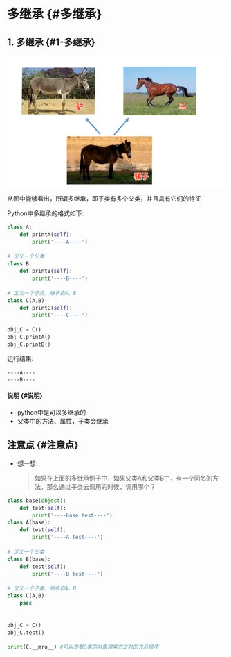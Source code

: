 # 多继承 {#多继承}

## 1. 多继承 {#1-多继承}

![](/assets/moremorejichengde.png)

从图中能够看出，所谓多继承，即子类有多个父类，并且具有它们的特征

Python中多继承的格式如下:

```py
class A:
    def printA(self):
        print('----A----')

# 定义一个父类
class B:
    def printB(self):
        print('----B----')

# 定义一个子类，继承自A、B
class C(A,B):
    def printC(self):
        print('----C----')

obj_C = C()
obj_C.printA()
obj_C.printB()
```

运行结果:

```
----A----
----B----
```

#### 说明 {#说明}

* python中是可以多继承的
* 父类中的方法、属性，子类会继承

## 注意点 {#注意点}

* 想一想:
  > 如果在上面的多继承例子中，如果父类A和父类B中，有一个同名的方法，那么通过子类去调用的时候，调用哪个？

```py
class base(object):
    def test(self):
        print('----base test----')
class A(base):
    def test(self):
        print('----A test----')

# 定义一个父类
class B(base):
    def test(self):
        print('----B test----')

# 定义一个子类，继承自A、B
class C(A,B):
    pass


obj_C = C()
obj_C.test()

print(C.__mro__) #可以查看C类的对象搜索方法时的先后顺序
```



